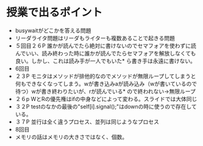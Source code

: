 # 授業で出るポイント

* busywaitがどこかを答える問題
* リーダライタ問題はリーダもライターも複数あることで起きる問題
* ５回目２６P 誰かが読んでたら絶対に書けないのでセマフォアを使わずに読んでいい、読み終わった時に誰かが読んでたらセマフォアを解放しなくても良い。しかし、これは読み手が一人でもいた* ら書き手は永遠に書けない。
* 6回目
* ２３P モニタはメソッドが排他的なのでメソッドが無限ループしてしまうと何もできなくなってしまう。wが書き込みaが読み込み（wが書いているので待つ）wが書き終わりたいが、rが読んでいる* ので終われない→無限ループ
* ２６p WとRの優先権はifの中身などによって変わる。スライドでは大体同じ
* ３２P testのなかの最後の"self[i].signal();"はdownの時に使うので存在している。
* ３７P 並行は全く違うプロセス、並列は同じようなプロセス
* 8回目
* メモリの話はメモリの大きさではなく、個数。